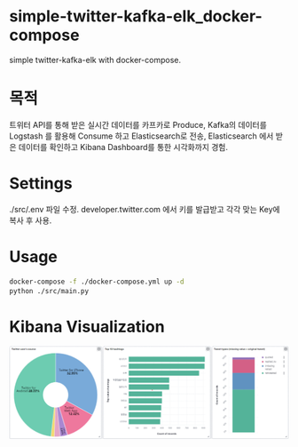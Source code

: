 # simple-twitter-kafka-elk_docker-compose
simple twitter-kafka-elk with docker-compose.

# 목적
트위터 API를 통해 받은 실시간 데이터를 카프카로 Produce,
Kafka의 데이터를 Logstash 를 활용해 Consume 하고 Elasticsearch로 전송,
Elasticsearch 에서 받은 데이터를 확인하고 Kibana Dashboard를 통한 시각화까지 경험.

# Settings
./src/.env 파일 수정.
developer.twitter.com 에서 키를 발급받고 각각 맞는 Key에 복사 후 사용.

# Usage
```bash
docker-compose -f ./docker-compose.yml up -d
python ./src/main.py
```

# Kibana Visualization
![kibana](./readme.img/kibana.png)
